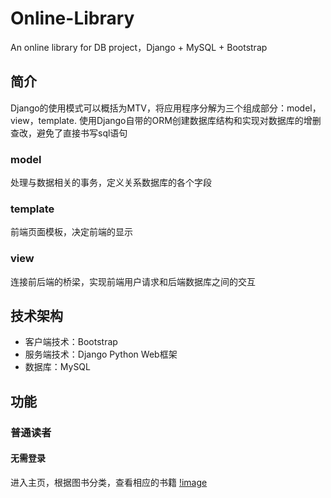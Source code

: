 # Online-Library
An online library for DB project，Django + MySQL + Bootstrap

## 简介
Django的使用模式可以概括为MTV，将应用程序分解为三个组成部分：model，view，template.
使用Django自带的ORM创建数据库结构和实现对数据库的增删查改，避免了直接书写sql语句
### model
处理与数据相关的事务，定义关系数据库的各个字段
### template
前端页面模板，决定前端的显示
### view
连接前后端的桥梁，实现前端用户请求和后端数据库之间的交互

## 技术架构
- 客户端技术：Bootstrap
- 服务端技术：Django Python Web框架
- 数据库：MySQL

## 功能
### 普通读者
#### 无需登录
进入主页，根据图书分类，查看相应的书籍
[!image](https://github.com/iris-j/Online-Library/blob/master/homepage0.png)
